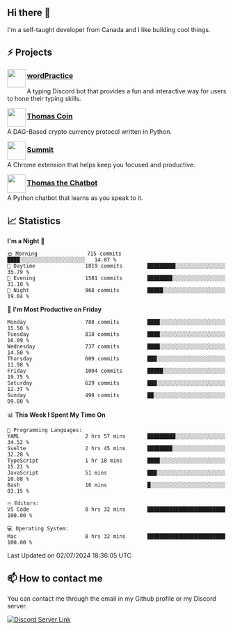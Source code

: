 <h2>Hi there 👋</h2>

<p>I'm a self-taught developer from Canada and I like building cool things.</p>

<h2>⚡ Projects</h2>

<img align="left" src="https://i.imgur.com/BIzs17V.png" width="42" height="42" />
<h3><a target="_blank" href="https://wordpractice.principle.sh/">wordPractice</a></h3>
<p>A typing Discord bot that provides a fun and interactive way for users to hone their typing skills.</p>

<img align="left" src="https://i.imgur.com/4FdQpgN.png" width="42" height="42" />
<h3><a href="https://github.com/principle105/thomas-coin">Thomas Coin</a></h3>
<p>A DAG-Based crypto currency protocol written in Python.</p>

<img align="left" src="https://i.imgur.com/Ly8Atho.png" width="42" height="42" />
<h3><a href="https://summit.sh/">Summit</a></h3>
<p>A Chrome extension that helps keep you focused and productive.</p>

<img align="left" src="https://i.imgur.com/hA9YF2s.png" width="42" height="42" />
<h3><a href="https://github.com/principle105/thomasthechatbot">Thomas the Chatbot</a></h3>
<p>A Python chatbot that learns as you speak to it.</p>

<h2>📈 Statistics</h2>

<!--START_SECTION:waka-->
**I'm a Night 🦉** 

```text
🌞 Morning                715 commits         ████░░░░░░░░░░░░░░░░░░░░░   14.07 % 
🌆 Daytime                1819 commits        █████████░░░░░░░░░░░░░░░░   35.79 % 
🌃 Evening                1581 commits        ████████░░░░░░░░░░░░░░░░░   31.10 % 
🌙 Night                  968 commits         █████░░░░░░░░░░░░░░░░░░░░   19.04 % 
```
📅 **I'm Most Productive on Friday** 

```text
Monday                   788 commits         ████░░░░░░░░░░░░░░░░░░░░░   15.50 % 
Tuesday                  818 commits         ████░░░░░░░░░░░░░░░░░░░░░   16.09 % 
Wednesday                737 commits         ████░░░░░░░░░░░░░░░░░░░░░   14.50 % 
Thursday                 609 commits         ███░░░░░░░░░░░░░░░░░░░░░░   11.98 % 
Friday                   1004 commits        █████░░░░░░░░░░░░░░░░░░░░   19.75 % 
Saturday                 629 commits         ███░░░░░░░░░░░░░░░░░░░░░░   12.37 % 
Sunday                   498 commits         ██░░░░░░░░░░░░░░░░░░░░░░░   09.80 % 
```


📊 **This Week I Spent My Time On** 

```text
💬 Programming Languages: 
YAML                     2 hrs 57 mins       █████████░░░░░░░░░░░░░░░░   34.52 % 
Svelte                   2 hrs 45 mins       ████████░░░░░░░░░░░░░░░░░   32.28 % 
TypeScript               1 hr 18 mins        ████░░░░░░░░░░░░░░░░░░░░░   15.21 % 
JavaScript               51 mins             ███░░░░░░░░░░░░░░░░░░░░░░   10.08 % 
Bash                     16 mins             █░░░░░░░░░░░░░░░░░░░░░░░░   03.15 % 

🔥 Editors: 
VS Code                  8 hrs 32 mins       █████████████████████████   100.00 % 

💻 Operating System: 
Mac                      8 hrs 32 mins       █████████████████████████   100.00 % 
```


 Last Updated on 02/07/2024 18:36:05 UTC
<!--END_SECTION:waka-->

<h2>📫 How to contact me</h2>

You can contact me through the email in my Github profile or my Discord server.

[![Discord Server Link](https://dcbadge.vercel.app/api/server/DHnk46C)](https://discord.gg/DHnk46C)

